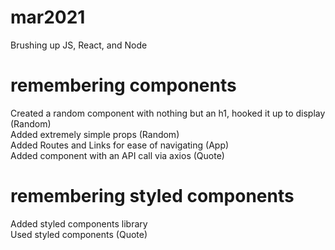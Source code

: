 # mar2021
Brushing up JS, React, and Node

# remembering components
Created a random component with nothing but an h1, hooked it up to display (Random)<br>
Added extremely simple props (Random)<br>
Added Routes and Links for ease of navigating (App)<br>
Added component with an API call via axios (Quote)<br>

# remembering styled components
Added styled components library<br>
Used styled components (Quote)<br>
